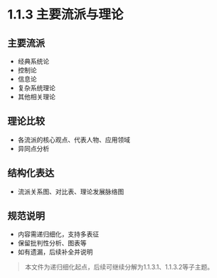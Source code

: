 # 1.1.3 主要流派与理论

## 主要流派

- 经典系统论
- 控制论
- 信息论
- 复杂系统理论
- 其他相关理论

## 理论比较

- 各流派的核心观点、代表人物、应用领域
- 异同点分析

## 结构化表达

- 流派关系图、对比表、理论发展脉络图

## 规范说明

- 内容需递归细化，支持多表征
- 保留批判性分析、图表等
- 如有遗漏，后续补全并说明

> 本文件为递归细化起点，后续可继续分解为1.1.3.1、1.1.3.2等子主题。
